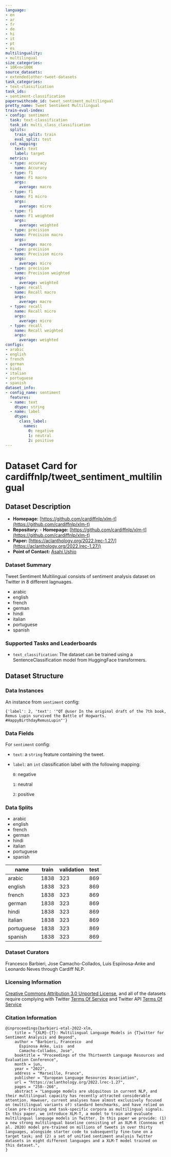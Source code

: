 ```yaml
---
language:
- en
- ar
- fr
- de
- hi
- it
- pt
- es
multilinguality:
- multilingual
size_categories:
- 10K<n<100K
source_datasets:
- extended|other-tweet-datasets
task_categories:
- text-classification
task_ids:
- sentiment-classification
paperswithcode_id: tweet_sentiment_multilingual
pretty_name: Tweet Sentiment Multilingual
train-eval-index:
- config: sentiment
  task: text-classification
  task_id: multi_class_classification
  splits:
    train_split: train
    eval_split: test
  col_mapping:
    text: text
    label: target
  metrics:
  - type: accuracy
    name: Accuracy
  - type: f1
    name: F1 macro
    args:
      average: macro
  - type: f1
    name: F1 micro
    args:
      average: micro
  - type: f1
    name: F1 weighted
    args:
      average: weighted
  - type: precision
    name: Precision macro
    args:
      average: macro
  - type: precision
    name: Precision micro
    args:
      average: micro
  - type: precision
    name: Precision weighted
    args:
      average: weighted
  - type: recall
    name: Recall macro
    args:
      average: macro
  - type: recall
    name: Recall micro
    args:
      average: micro
  - type: recall
    name: Recall weighted
    args:
      average: weighted
configs:
- arabic
- english
- french
- german
- hindi
- italian
- portuguese
- spanish
dataset_info:
- config_name: sentiment
  features:
  - name: text
    dtype: string
  - name: label
    dtype:
      class_label:
        names:
          0: negative
          1: neutral
          2: positive
---
```


# Dataset Card for cardiffnlp/tweet_sentiment_multilingual

## Dataset Description

- **Homepage:** [https://github.com/cardiffnlp/xlm-t](https://github.com/cardiffnlp/xlm-t)
- **Repository:** - **Homepage:** [https://github.com/cardiffnlp/xlm-t](https://github.com/cardiffnlp/xlm-t)
- **Paper:** [https://aclanthology.org/2022.lrec-1.27/](https://aclanthology.org/2022.lrec-1.27/)
- **Point of Contact:** [Asahi Ushio](https://asahiushio.com/)

### Dataset Summary

Tweet Sentiment Multilingual consists of sentiment analysis dataset on Twitter in 8 different lagnuages.

- arabic
- english
- french
- german
- hindi
- italian
- portuguese
- spanish

### Supported Tasks and Leaderboards

- `text_classification`: The dataset can be trained using a SentenceClassification model from HuggingFace transformers.

## Dataset Structure

### Data Instances

An instance from `sentiment` config:

```
{'label': 2, 'text': '"QT @user In the original draft of the 7th book, Remus Lupin survived the Battle of Hogwarts. #HappyBirthdayRemusLupin"'}
```

### Data Fields

For `sentiment` config:

- `text`: a `string` feature containing the tweet.

- `label`: an `int` classification label with the following mapping:

    `0`: negative

    `1`: neutral

    `2`: positive


### Data Splits


- arabic
- english
- french
- german
- hindi
- italian
- portuguese
- spanish

| name            | train | validation | test  |
| --------------- | ----- | ---------- | ----- |
| arabic          | 1838  | 323        | 869   |
| english         | 1838  | 323        | 869   |
| french          | 1838  | 323        | 869   |
| german          | 1838  | 323        | 869   |
| hindi           | 1838  | 323        | 869   |
| italian         | 1838  | 323        | 869   |
| portuguese      | 1838  | 323        | 869   |
| spanish         | 1838  | 323        | 869   |

### Dataset Curators

Francesco Barbieri, Jose Camacho-Collados, Luis Espiinosa-Anke and Leonardo Neves through Cardiff NLP.

### Licensing Information

[Creative Commons Attribution 3.0 Unported License](https://groups.google.com/g/semevaltweet/c/k5DDcvVb_Vo/m/zEOdECFyBQAJ), and all of the datasets require complying with Twitter [Terms Of Service](https://twitter.com/tos) and Twitter API [Terms Of Service](https://developer.twitter.com/en/developer-terms/agreement-and-policy)


### Citation Information

```
@inproceedings{barbieri-etal-2022-xlm,
    title = "{XLM}-{T}: Multilingual Language Models in {T}witter for Sentiment Analysis and Beyond",
    author = "Barbieri, Francesco  and
      Espinosa Anke, Luis  and
      Camacho-Collados, Jose",
    booktitle = "Proceedings of the Thirteenth Language Resources and Evaluation Conference",
    month = jun,
    year = "2022",
    address = "Marseille, France",
    publisher = "European Language Resources Association",
    url = "https://aclanthology.org/2022.lrec-1.27",
    pages = "258--266",
    abstract = "Language models are ubiquitous in current NLP, and their multilingual capacity has recently attracted considerable attention. However, current analyses have almost exclusively focused on (multilingual variants of) standard benchmarks, and have relied on clean pre-training and task-specific corpora as multilingual signals. In this paper, we introduce XLM-T, a model to train and evaluate multilingual language models in Twitter. In this paper we provide: (1) a new strong multilingual baseline consisting of an XLM-R (Conneau et al. 2020) model pre-trained on millions of tweets in over thirty languages, alongside starter code to subsequently fine-tune on a target task; and (2) a set of unified sentiment analysis Twitter datasets in eight different languages and a XLM-T model trained on this dataset.",
}
```

